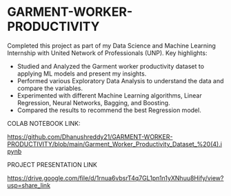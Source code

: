 # GARMENT-WORKER-PRODUCTIVITY
Completed this project as part of my Data Science and Machine Learning Internship with United Network of Professionals (UNP). Key highlights:
- Studied and Analyzed the Garment worker productivity dataset to applying ML models and present my insights. 
- Performed various Exploratory Data Analysis to understand the data and compare the variables.
- Experimented with different Machine Learning algorithms, Linear Regression, Neural Networks, Bagging, and Boosting.
- Compared the results to recommend the best Regression model. 

COLAB NOTEBOOK LINK:

https://github.com/Dhanushreddy21/GARMENT-WORKER-PRODUCTIVITY/blob/main/Garment_Worker_Productivity_Dataset_%20(4).ipynb

PROJECT PRESENTATION LINK

https://drive.google.com/file/d/1rnua6vbsrT4q7GL1pn1n1yXNhuu8Hify/view?usp=share_link

